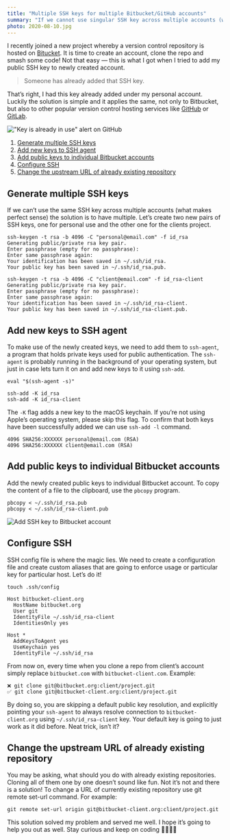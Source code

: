 ```yaml
---
title: "Multiple SSH keys for multiple Bitbucket/GitHub accounts"
summary: "If we cannot use singular SSH key across multiple accounts (what makes a perfect sense) the solution is to have multiple of them. Let's create two new pair of SSH keys, one for personal use and another one for the clients project."
photo: 2020-08-10.jpg
---
```


I recently joined a new project whereby a version control repository is hosted on [Bitucket](https://bitbucket.org). It is time to create an account, clone the repo and smash some code! Not that easy — this is what I got when I tried to add my public SSH key to newly created account.

> Someone has already added that SSH key.

That’s right, I had this key already added under my personal account. Luckily the solution is simple and it applies the same, not only to Bitbucket, but also to other popular version control hosting services like [GitHub](https://github.com) or [GitLab](https://gitlab.com). 

!["Key is already in use" alert on GitHub](/photos/2020-08-10-1.jpg)

1. [Generate multiple SSH keys](#generate-multiple-ssh-keys)
2. [Add new keys to SSH agent](#add-new-keys-to-ssh-agent)
3. [Add public keys to individual Bitbucket accounts](#add-public-keys-to-individual-bitbucket-accounts)
4. [Configure SSH](#configure-ssh)
5. [Change the upstream URL of already existing repository](#change-the-upstream-url-of-already-existing-repository)

## Generate multiple SSH keys

If we can’t use the same SSH key across multiple accounts (what makes perfect sense) the solution is to have multiple. Let’s create two new pairs of SSH keys, one for personal use and the other one for the clients project.

```
ssh-keygen -t rsa -b 4096 -C "personal@email.com" -f id_rsa
Generating public/private rsa key pair.
Enter passphrase (empty for no passphrase): 
Enter same passphrase again: 
Your identification has been saved in ~/.ssh/id_rsa.
Your public key has been saved in ~/.ssh/id_rsa.pub.
```

```
ssh-keygen -t rsa -b 4096 -C "client@email.com" -f id_rsa-client
Generating public/private rsa key pair.
Enter passphrase (empty for no passphrase): 
Enter same passphrase again: 
Your identification has been saved in ~/.ssh/id_rsa-client.
Your public key has been saved in ~/.ssh/id_rsa-client.pub.
```

## Add new keys to SSH agent

To make use of the newly created keys, we need to add them to `ssh-agent`, a program that holds private keys used for public authentication. The `ssh-agent` is probably running in the background of your operating system, but just in case lets turn it on and add new keys to it using `ssh-add`.

```
eval "$(ssh-agent -s)"
```

```
ssh-add -K id_rsa
ssh-add -K id_rsa-client
```

The `-K` flag adds a new key to the macOS keychain. If you’re not using Apple’s operating system, please skip this flag. To confirm that both keys have been successfully added we can use `ssh-add -l` command.

```
4096 SHA256:XXXXXX personal@email.com (RSA)
4096 SHA256:XXXXXX client@email.com (RSA)
```

## Add public keys to individual Bitbucket accounts

Add the newly created public keys to individual Bitbucket account. To copy the content of a file to the clipboard, use the `pbcopy` program.

```
pbcopy < ~/.ssh/id_rsa.pub
pbcopy < ~/.ssh/id_rsa-client.pub
```

![Add SSH key to Bitbucket account](/photos/2020-08-10-2.jpg)

## Configure SSH

SSH config file is where the magic lies. We need to create a configuration file and create custom aliases that are going to enforce usage or particular key for particular host. Let’s do it!

```
touch .ssh/config
```

```
Host bitbucket-client.org
  HostName bitbucket.org
  User git
  IdentityFile ~/.ssh/id_rsa-client
  IdentitiesOnly yes

Host *
  AddKeysToAgent yes
  UseKeychain yes
  IdentityFile ~/.ssh/id_rsa
```

From now on, every time when you clone a repo from client’s account simply replace `bitbucket.com` with `bitbucket-client.com`. Example:

```
❌ git clone git@bitbucket.org:client/project.git
✅ git clone git@bitbucket-client.org:client/project.git
```

By doing so, you are skipping a default public key resolution, and explicitly pointing your `ssh-agent` to always resolve connection to `bitbucket-client.org` using `~/.ssh/id_rsa-client` key. Your default key is going to just work as it did before. Neat trick, isn’t it?

## Change the upstream URL of already existing repository

You may be asking, what should you do with already existing repositories. Cloning all of them one by one doesn’t sound like fun. Not it’s not and there is a solution! To change a URL of currently existing repository use git remote set-url command. For example:

```
git remote set-url origin git@bitbucket-client.org:client/project.git
```

This solution solved my problem and served me well. I hope it’s going to help you out as well. Stay curious and keep on coding 👩‍💻👨‍💻
